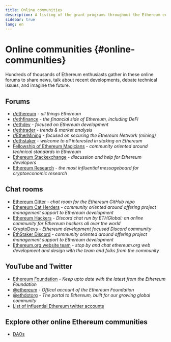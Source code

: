 ```yaml
---
title: Online communities
description: A listing of the grant programs throughout the Ethereum ecosystem.
sidebar: true
lang: en
---
```


# Online communities {#online-communities}

Hundreds of thousands of Ethereum enthusiasts gather in these online forums to share news, talk about recent developments, debate technical issues, and imagine the future.

## Forums

- [r/ethereum](https://www.reddit.com/r/ethereum/) - _all things Ethereum_
- [r/ethfinance](https://www.reddit.com/r/ethfinance/) - _the financial side of Ethereum, including DeFi_
- [r/ethdev](https://www.reddit.com/r/ethdev/) - _focused on Ethereum development_
- [r/ethtrader](https://www.reddit.com/r/ethtrader/) - _trends & market analysis_
- [r/EtherMining](https://www.reddit.com/r/EtherMining/) - _focused on securing the Ethereum Network (mining)_
- [r/ethstaker](https://www.reddit.com/r/ethstaker/) - _welcome to all interested in staking on Ethereum_
- [Fellowship of Ethereum Magicians](https://ethereum-magicians.org) - _community oriented around technical standards in Ethereum_
- [Ethereum Stackexchange](https://ethereum.stackexchange.com) - _discussion and help for Ethereum developers_
- [Ethereum Research](https://ethresear.ch) - _the most influential messageboard for cryptoeconomic research_

## Chat rooms

- <Icon name="discord" /> <a href="https://gitter.im/ethereum/home">Ethereum Gitter</a> - <i>chat room for the Ethereum GitHub repo</i>
- <Icon name="discord" /> <a href="https://discord.gg/tzYmDmF">Ethereum Cat Herders</a> - <i>community oriented around offering project management support to Ethereum development</i>
- <Icon name="discord" /> <a href="https://ethglobal.co/discord">Ethereum Hackers</a> - <i>Discord chat run by ETHGlobal: an online community for Ethereum hackers all over the world</i>
- <Icon name="discord" /> <a href="https://discord.gg/5W5tVb3">CryptoDevs</a> - <i>Ethereum development focused Discord community</i>
- <Icon name="discord" /> <a href="https://discord.io/ethstaker">EthStaker Discord</a> - <i>community oriented around offering project management support to Ethereum development</i>
- <Icon name="discord" /> <a href="https://discord.gg/CetY6Y4">Ethereum.org website team</a> - <i>stop by and chat ethereum.org web development and design with the team and folks from the community</i>

## YouTube and Twitter

- [Ethereum Foundation]() - _Keep upto date with the latest from the Ethereum Foundation_
- [@ethereum]() - _Offical account of the Ethereum Foundation_
- [@ethdotorg]() - _The portal to Ethereum, built for our growing global community_
- [List of influential Ethereum twitter accounts]()

<Divider />

## Explore other online Ethereum communities

- [DAOs](/community/daos/)
